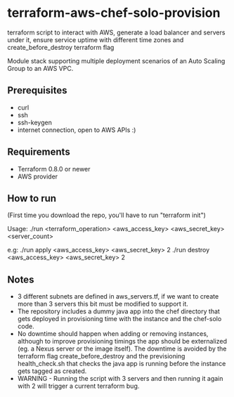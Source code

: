# terraform-aws-chef-solo-provision
terraform script to interact with AWS, generate a load balancer and servers under it, ensure service uptime with different time zones and create_before_destroy terraform flag

Module stack supporting multiple deployment scenarios of an Auto Scaling Group
to an AWS VPC.

## Prerequisites

* curl
* ssh
* ssh-keygen
* internet connection, open to AWS APIs :)

## Requirements

* Terraform 0.8.0 or newer
* AWS provider

## How to run

(First time you download the repo, you'll have to run "terraform init")

Usage: ./run <terraform_operation> <aws_access_key> <aws_secret_key> <server_count>

e.g:    ./run apply <aws_access_key> <aws_secret_key> 2
	./run destroy <aws_access_key> <aws_secret_key> 2


## Notes

* 3 different subnets are defined in aws_servers.tf, if we want to create more than 3 servers this bit must be modified to support it.
* The repository includes a dummy java app  into the chef directory that gets deployed in provisioning time with the instance and the chef-solo code.
* No downtime should happen when adding or removing instances, although to improve provisioning timings the app should be externalized (eg. a Nexus server or the image itself). The downtime is avoided by the terraform flag create_before_destroy and the previsioning health_check.sh that checks the java app is running before the instance gets tagged as created.
* WARNING - Running the script with 3 servers and then running it again with 2 will trigger a current terraform bug.


